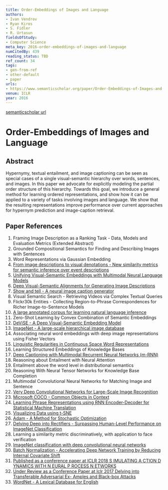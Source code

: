```yaml
---
title: Order-Embeddings of Images and Language
authors:
- Ivan Vendrov
- Ryan Kiros
- S. Fidler
- R. Urtasun
fieldsOfStudy:
- Computer Science
meta_key: 2016-order-embeddings-of-images-and-language
numCitedBy: 439
reading_status: TBD
ref_count: 34
tags:
- gen-from-ref
- other-default
- paper
urls:
- https://www.semanticscholar.org/paper/Order-Embeddings-of-Images-and-Language-Vendrov-Kiros/46b8cbcdff87b842c2c1d4a003c831f845096ba7?sort=total-citations
venue: ICLR
year: 2016
---
```


[semanticscholar url](https://www.semanticscholar.org/paper/Order-Embeddings-of-Images-and-Language-Vendrov-Kiros/46b8cbcdff87b842c2c1d4a003c831f845096ba7?sort=total-citations)

# Order-Embeddings of Images and Language

## Abstract

Hypernymy, textual entailment, and image captioning can be seen as special cases of a single visual-semantic hierarchy over words, sentences, and images. In this paper we advocate for explicitly modeling the partial order structure of this hierarchy. Towards this goal, we introduce a general method for learning ordered representations, and show how it can be applied to a variety of tasks involving images and language. We show that the resulting representations improve performance over current approaches for hypernym prediction and image-caption retrieval.

## Paper References

1. Framing Image Description as a Ranking Task - Data, Models and Evaluation Metrics (Extended Abstract)
2. Grounded Compositional Semantics for Finding and Describing Images with Sentences
3. Word Representations via Gaussian Embedding
4. [From image descriptions to visual denotations - New similarity metrics for semantic inference over event descriptions](2014-from-image-descriptions-to-visual-denotations-new-similarity-metrics-for-semantic-inference-over-event-descriptions)
5. [Unifying Visual-Semantic Embeddings with Multimodal Neural Language Models](2014-unifying-visual-semantic-embeddings-with-multimodal-neural-language-models)
6. [Deep Visual-Semantic Alignments for Generating Image Descriptions](2017-deep-visual-semantic-alignments-for-generating-image-descriptions)
7. [Show and tell - A neural image caption generator](2015-show-and-tell-a-neural-image-caption-generator)
8. Visual Semantic Search - Retrieving Videos via Complex Textual Queries
9. Flickr30k Entities - Collecting Region-to-Phrase Correspondences for Richer Image-to-Sentence Models
10. [A large annotated corpus for learning natural language inference](2015-a-large-annotated-corpus-for-learning-natural-language-inference)
11. Zero-Shot Learning by Convex Combination of Semantic Embeddings
12. [DeViSE - A Deep Visual-Semantic Embedding Model](2013-devise-a-deep-visual-semantic-embedding-model)
13. [ImageNet - A large-scale hierarchical image database](2009-imagenet-a-large-scale-hierarchical-image-database)
14. Associating neural word embeddings with deep image representations using Fisher Vectors
15. [Linguistic Regularities in Continuous Space Word Representations](2013-linguistic-regularities-in-continuous-space-word-representations)
16. Learning Structured Embeddings of Knowledge Bases
17. [Deep Captioning with Multimodal Recurrent Neural Networks (m-RNN)](2015-deep-captioning-with-multimodal-recurrent-neural-networks-m-rnn)
18. Reasoning about Entailment with Neural Attention
19. Entailment above the word level in distributional semantics
20. Reasoning With Neural Tensor Networks for Knowledge Base Completion
21. Multimodal Convolutional Neural Networks for Matching Image and Sentence
22. [Very Deep Convolutional Networks for Large-Scale Image Recognition](2014-vggnet.md)
23. [Microsoft COCO - Common Objects in Context](2014-microsoft-coco-common-objects-in-context)
24. [Learning Phrase Representations using RNN Encoder-Decoder for Statistical Machine Translation](2014-learning-phrase-representations-using-rnn-encoder-decoder-for-statistical-machine-translation)
25. [Visualizing Data using t-SNE](2008-visualizing-data-using-t-sne)
26. [Adam - A Method for Stochastic Optimization](2015-adam-a-method-for-stochastic-optimization)
27. [Delving Deep into Rectifiers - Surpassing Human-Level Performance on ImageNet Classification](2015-delving-deep-into-rectifiers-surpassing-human-level-performance-on-imagenet-classification)
28. Learning a similarity metric discriminatively, with application to face verification
29. [ImageNet classification with deep convolutional neural networks](2012-alexnet.md)
30. [Batch Normalization - Accelerating Deep Network Training by Reducing Internal Covariate Shift](2015-batch-normalization-accelerating-deep-network-training-by-reducing-internal-covariate-shift)
31. [Published as a conference paper at ICLR 2018 S IMULATING A CTION D YNAMICS WITH N EURAL P ROCESS N ETWORKS](2018-published-as-a-conference-paper-at-iclr-2018-s-imulating-a-ction-d-ynamics-with-n-eural-p-rocess-n-etworks)
32. [Under Review as a Conference Paper at Iclr 2017 Delving into Transferable Adversarial Ex- Amples and Black-box Attacks](2016-under-review-as-a-conference-paper-at-iclr-2017-delving-into-transferable-adversarial-ex-amples-and-black-box-attacks)
33. [WordNet - A Lexical Database for English](1992-wordnet-a-lexical-database-for-english)
